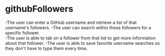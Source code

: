 # githubFollowers
-The user can enter a GitHub username and retrieve a list of that username's followers.
-The user can search within these followers for a specific follower.  
-The user is able to tab on a follower from that list to get more information about that follower. 
-The user is able to save favorite username searches so they don't have to type them every time. 
